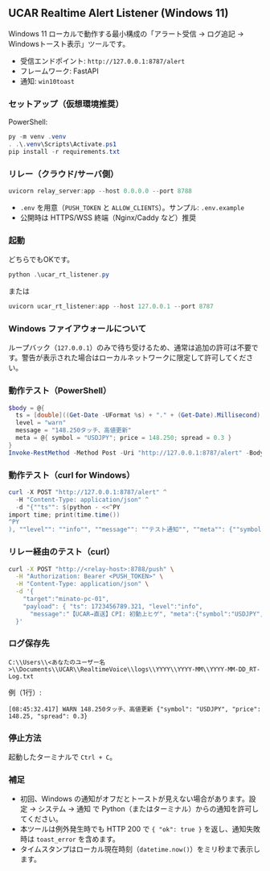 ## UCAR Realtime Alert Listener (Windows 11)

Windows 11 ローカルで動作する最小構成の「アラート受信 → ログ追記 → Windowsトースト表示」ツールです。

- 受信エンドポイント: `http://127.0.0.1:8787/alert`
- フレームワーク: FastAPI
- 通知: `win10toast`

### セットアップ（仮想環境推奨）

PowerShell:

```powershell
py -m venv .venv
. .\.venv\Scripts\Activate.ps1
pip install -r requirements.txt
```

### リレー（クラウド/サーバ側）

```powershell
uvicorn relay_server:app --host 0.0.0.0 --port 8788
```
- `.env` を用意（`PUSH_TOKEN` と `ALLOW_CLIENTS`）。サンプル: `.env.example`
- 公開時は HTTPS/WSS 終端（Nginx/Caddy など）推奨

### 起動

どちらでもOKです。

```powershell
python .\ucar_rt_listener.py
```

または

```powershell
uvicorn ucar_rt_listener:app --host 127.0.0.1 --port 8787
```

### Windows ファイアウォールについて

ループバック（`127.0.0.1`）のみで待ち受けるため、通常は追加の許可は不要です。警告が表示された場合はローカルネットワークに限定して許可してください。

### 動作テスト（PowerShell）

```powershell
$body = @{
  ts = [double]((Get-Date -UFormat %s) + "." + (Get-Date).Millisecond)
  level = "warn"
  message = "148.250タッチ、高値更新"
  meta = @{ symbol = "USDJPY"; price = 148.250; spread = 0.3 }
}
Invoke-RestMethod -Method Post -Uri "http://127.0.0.1:8787/alert" -Body ($body | ConvertTo-Json -Depth 5) -ContentType "application/json"
```

### 動作テスト（curl for Windows）

```powershell
curl -X POST "http://127.0.0.1:8787/alert" ^
  -H "Content-Type: application/json" ^
  -d "{""ts"": $(python - <<^PY
import time; print(time.time())
^PY
), ""level"": ""info"", ""message"": ""テスト通知"", ""meta"": {""symbol"": ""USDJPY""}}"
```

### リレー経由のテスト（curl）

```bash
curl -X POST "http://<relay-host>:8788/push" \
  -H "Authorization: Bearer <PUSH_TOKEN>" \
  -H "Content-Type: application/json" \
  -d '{
    "target":"minato-pc-01",
    "payload": { "ts": 1723456789.321, "level":"info",
      "message":"【UCAR→直送】CPI: 初動上ヒゲ", "meta":{"symbol":"USDJPY","price":148.19} }
  }'
```

### ログ保存先

`C:\\Users\\<あなたのユーザー名>\\Documents\\UCAR\\RealtimeVoice\\logs\\YYYY\\YYYY-MM\\YYYY-MM-DD_RT-Log.txt`

例（1行）:

```text
[08:45:32.417] WARN 148.250タッチ、高値更新 {"symbol": "USDJPY", "price": 148.25, "spread": 0.3}
```

### 停止方法

起動したターミナルで `Ctrl + C`。

### 補足

- 初回、Windows の通知がオフだとトーストが見えない場合があります。設定 → システム → 通知 で Python（またはターミナル）からの通知を許可してください。
- 本ツールは例外発生時でも HTTP 200 で `{ "ok": true }` を返し、通知失敗時は `toast_error` を含めます。
- タイムスタンプはローカル現在時刻（`datetime.now()`）をミリ秒まで表示します。


